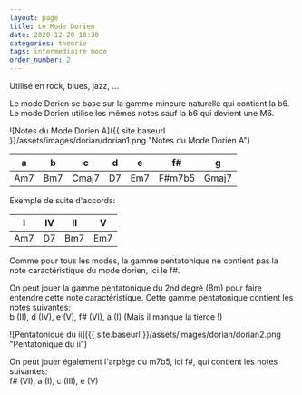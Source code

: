 ```yaml
---
layout: page
title: Le Mode Dorien
date: 2020-12-20 10:30
categories: theorie
tags: intermediaire mode
order_number: 2
---
```


Utilisé en rock, blues, jazz, ...

Le mode Dorien se base sur la gamme mineure naturelle qui contient la b6. Le mode Dorien utilise les mêmes notes sauf la b6 qui devient une M6.

![Notes du Mode Dorien A]({{ site.baseurl }}/assets/images/dorian/dorian1.png "Notes du Mode Dorien A")

|  a  |  b  |   c   |  d |  e  |   f#   |   g   |
|-----|-----|-------|----|-----|--------|-------|
| Am7 | Bm7 | Cmaj7 | D7 | Em7 | F#m7b5 | Gmaj7 |

Exemple de suite d'accords:

|  I  | IV |  II |  V  |
|-----|----|-----|-----|
| Am7 | D7 | Bm7 | Em7 |

Comme pour tous les modes, la gamme pentatonique ne contient pas la note caractéristique du mode dorien, ici le f#.

On peut jouer la gamme pentatonique du 2nd degré (Bm) pour faire entendre cette note caractéristique. Cette gamme pentatonique contient les notes suivantes:  
b (II), d (IV), e (V), f# (VI), a (I) (Mais il manque la tierce !)

![Pentatonique du ii]({{ site.baseurl }}/assets/images/dorian/dorian2.png "Pentatonique du ii")

On peut jouer également l'arpège du m7b5, ici f#, qui contient les notes suivantes:  
f# (VI), a (I), c (III), e (V)